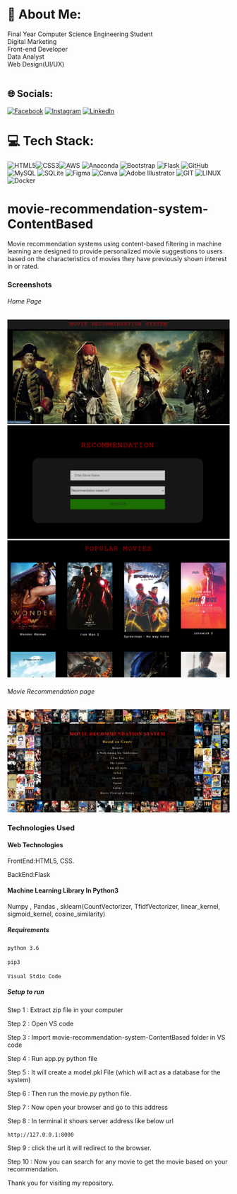 # 💫 About Me:
Final Year Computer Science Engineering Student<br>Digital Marketing<br>Front-end Developer<br>Data Analyst<br>Web Design(UI/UX)<br> <br>

## 🌐 Socials:
[![Facebook](https://img.shields.io/badge/Facebook-%231877F2.svg?logo=Facebook&logoColor=white)](https://facebook.com/jagansaravanan) [![Instagram](https://img.shields.io/badge/Instagram-%23E4405F.svg?logo=Instagram&logoColor=white)](https://instagram.com/jagan_saravana) [![LinkedIn](https://img.shields.io/badge/LinkedIn-%230077B5.svg?logo=linkedin&logoColor=white)](https://linkedin.com/in/jagansaravanan) 

# 💻 Tech Stack:
![HTML5](https://img.shields.io/badge/html5-%23E34F26.svg?style=for-the-badge&logo=html5&logoColor=white)![CSS3](https://img.shields.io/badge/css3-%231572B6.svg?style=for-the-badge&logo=css3&logoColor=white)![AWS](https://img.shields.io/badge/AWS-%23FF9900.svg?style=for-the-badge&logo=amazon-aws&logoColor=white) ![Anaconda](https://img.shields.io/badge/Anaconda-%2344A833.svg?style=for-the-badge&logo=anaconda&logoColor=white) ![Bootstrap](https://img.shields.io/badge/bootstrap-%23563D7C.svg?style=for-the-badge&logo=bootstrap&logoColor=white) ![Flask](https://img.shields.io/badge/flask-%23000.svg?style=for-the-badge&logo=flask&logoColor=white) ![GitHub](https://img.shields.io/badge/GitHub-%23121011.svg?style=for-the-badge&logo=github&logoColor=white)   ![MySQL](https://img.shields.io/badge/mysql-%2300f.svg?style=for-the-badge&logo=mysql&logoColor=white) ![SQLite](https://img.shields.io/badge/sqlite-%2307405e.svg?style=for-the-badge&logo=sqlite&logoColor=white) ![Figma](https://img.shields.io/badge/figma-%23F24E1E.svg?style=for-the-badge&logo=figma&logoColor=white) ![Canva](https://img.shields.io/badge/Canva-%2300C4CC.svg?style=for-the-badge&logo=Canva&logoColor=white) ![Adobe Illustrator](https://img.shields.io/badge/adobeillustrator-%23FF9A00.svg?style=for-the-badge&logo=adobeillustrator&logoColor=white) ![GIT](https://img.shields.io/badge/Git-fc6d26?style=for-the-badge&logo=git&logoColor=white) ![LINUX](https://img.shields.io/badge/Linux-FCC624?style=for-the-badge&logo=linux&logoColor=black) ![Docker](https://img.shields.io/badge/docker-%230db7ed.svg?style=for-the-badge&logo=docker&logoColor=white)
# movie-recommendation-system-ContentBased
Movie recommendation systems using content-based filtering in machine learning are designed to provide personalized movie suggestions to users based on the characteristics of movies they have previously shown interest in or rated.
### Screenshots
  
###### Home Page

![home](https://github.com/JaganSaravana07/movie-recommendation-system-ContentBased/blob/a0915e9fd959f124c6e7650f497183df93784c9c/Screenshots/img1.png)
![home](https://github.com/JaganSaravana07/movie-recommendation-system-ContentBased/blob/a0915e9fd959f124c6e7650f497183df93784c9c/Screenshots/img2.png)
![home](https://github.com/JaganSaravana07/movie-recommendation-system-ContentBased/blob/a0915e9fd959f124c6e7650f497183df93784c9c/Screenshots/img3.png)

###### Movie Recommendation page

![recom](https://github.com/JaganSaravana07/movie-recommendation-system-ContentBased/blob/a0915e9fd959f124c6e7650f497183df93784c9c/Screenshots/img4.png)
### Technologies Used

#### Web Technologies
FrontEnd:HTML5, CSS.

BackEnd:Flask 

#### Machine Learning Library In Python3
Numpy , Pandas , sklearn(CountVectorizer, TfidfVectorizer, linear_kernel, sigmoid_kernel, cosine_similarity)

##### Requirements
```
python 3.6

pip3

Visual Stdio Code

```
##### Setup to run

Step 1 : Extract zip file in your computer

Step 2 : Open VS code

Step 3 : Import movie-recommendation-system-ContentBased folder in VS code 

Step 4 : Run app.py python file 

Step 5 : It will create a model.pkl File (which will act as a database for the system)

Step 6 : Then run the movie.py python file.

Step 7 : Now open your browser and go to this address

Step 8 : In terminal it shows server address like below url 
```
http://127.0.0.1:8000
```

Step 9 : click the url it will redirect to the browser.

Step 10 : Now you can search for any movie to get the movie based on your recommendation.

Thank you for visiting my repository.


